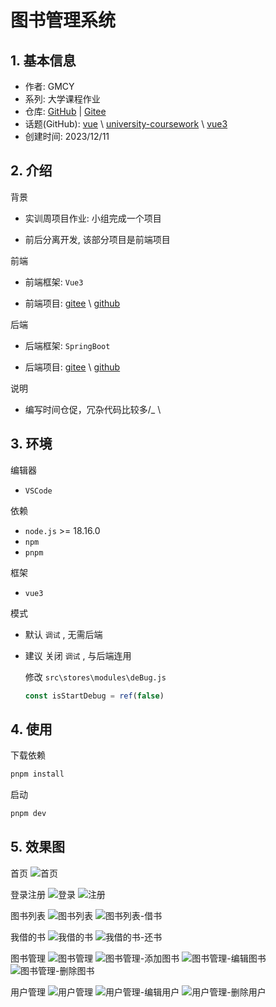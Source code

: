 # 图书管理系统

## 1. 基本信息

- 作者: GMCY
- 系列: 大学课程作业
- 仓库: [GitHub](https://github.com/GMCY2020/University-LibrarySystem) | [Gitee](https://gitee.com/GMCY2020/University-LibrarySystem)
- 话题(GitHub): [vue](https://github.com/topics/vue) \ [university-coursework](https://github.com/topics/university-coursework) \ [vue3](https://github.com/topics/vue3)
- 创建时间: 2023/12/11

## 2. 介绍

背景

- 实训周项目作业: 小组完成一个项目

- 前后分离开发, 该部分项目是前端项目

前端

- 前端框架: `Vue3`

- 前端项目: [gitee](https://gitee.com/GMCY2020/dorm408-LibrarySystem-Vue) \ [github](https://github.com/GMCY2020/dorm408-LibrarySystem-Vue)

后端

- 后端框架: `SpringBoot`

- 后端项目: [gitee](https://gitee.com/turing-ice/dorm408-LibrarySystem
) \ [github](https://github.com/Turing158/dorm408-LibrarySystem)

说明

- 编写时间仓促，冗杂代码比较多/_ \

## 3. 环境

编辑器
- `VSCode`

依赖
- `node.js` >= 18.16.0
- `npm`
- `pnpm`

框架
- `vue3`

模式
- 默认 `调试` , 无需后端
- 建议 关闭 `调试` , 与后端连用

  修改 `src\stores\modules\deBug.js`
  ```js
  const isStartDebug = ref(false)
  ```
## 4. 使用

下载依赖
```sh
pnpm install
```
启动
```sh
pnpm dev
```

## 5. 效果图

首页
![首页](docs/md-01.png)

登录注册
![登录](docs/md-02.png)
![注册](docs/md-03.png)

图书列表
![图书列表](docs/md-04.png)
![图书列表-借书](docs/md-05.png)

我借的书
![我借的书](docs/md-06.png)
![我借的书-还书](docs/md-07.png)

图书管理
![图书管理](docs/md-08.png)
![图书管理-添加图书](docs/md-09.png)
![图书管理-编辑图书](docs/md-10.png)
![图书管理-删除图书](docs/md-11.png)

用户管理
![用户管理](docs/md-12.png)
![用户管理-编辑用户](docs/md-13.png)
![用户管理-删除用户](docs/md-14.png)